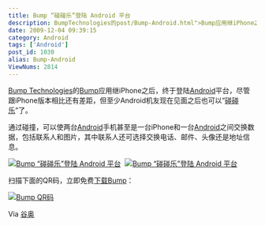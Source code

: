 ```yaml
---
title: Bump “碰碰乐”登陆 Android 平台
description: BumpTechnologies的post/Bump-Android.html">Bump应用继iPhone之后，终于登陆/tags/Android">Android平台，尽管跟iPhone版本相比还有差距，但至少Android机友现在见面之后也可以“post/Bump-Android.html">碰碰乐”了。通过碰撞，可以使两台post/Bump-Android.html">Android手机甚至是一台iPhone和一台/tags/Android">Android之间交换数据，包括联系人和图片，其中联系人还可选择交换电话、邮件、头像还是地址信息。post/Bump-Android.html"> post/Bump-Android.html">
date: 2009-12-04 09:39:15
category: Android
tags: ['Android']
post_id: 1030
alias: Bump-Android
ViewNums: 2814
---
```


[Bump Technologies](http://www.bumptechnologies.com/)的[Bump](/blog/bump-android)应用继iPhone之后，终于登陆[Android](/tags/Android)平台，尽管跟iPhone版本相比还有差距，但至少Android机友现在见面之后也可以“[碰碰乐](/blog/bump-android)”了。

通过碰撞，可以使两台[Android](/blog/bump-android)手机甚至是一台iPhone和一台[Android](/tags/Android)之间交换数据，包括联系人和图片，其中联系人还可选择交换电话、邮件、头像还是地址信息。

[![Bump “碰碰乐”登陆 Android 平台](http://android.google.org.cn/wp-content/uploads/2009/11/bumpandroid.png)](/blog/bump-android)  [![Bump “碰碰乐”登陆 Android 平台](http://android.google.org.cn/wp-content/uploads/2009/11/bumpshots.jpg)](/blog/bump-android)

扫描下面的QR码，立即免费[下载Bump](/blog/bump-android)：

[![Bump QR码](http://android.google.org.cn/wp-content/uploads/2009/11/bump-qr.png)](/blog/bump-android)

Via [谷奥](http://android.google.org.cn/)

